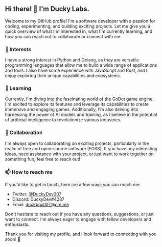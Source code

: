 ## Hi there! 👋 I'm Ducky Labs.

Welcome to my GitHub profile! I'm a software developer with a passion for coding, experimenting, and building exciting projects. Let me give you a quick overview of what I'm interested in, what I'm currently learning, and how you can reach out to collaborate or connect with me.

### 👀 Interests
I have a strong interest in Python and Golang, as they are versatile programming languages that allow me to build a wide range of applications and tools. I also have some experience with JavaScript and Rust, and I enjoy exploring their unique capabilities and ecosystems.

### 🌱 Learning
Currently, I'm diving into the fascinating world of the GoDot game engine. I'm excited to explore its features and leverage its capabilities to create immersive and engaging games. Additionally, I'm also delving into harnessing the power of AI models and training, as I believe in the potential of artificial intelligence to revolutionize various industries.

### 💞️ Collaboration
I'm always open to collaborating on exciting projects, particularly in the realm of free and open-source software (FOSS). If you have any interesting ideas, need assistance with your project, or just want to work together on something fun, feel free to reach out!

### 📫 How to reach me
If you'd like to get in touch, here are a few ways you can reach me:

- Twitter: [@DuckyDev007](https://twitter.com/DuckyDev007)
- Discord: DuckyDev#4287
- Email: duckbox007@pm.me

Don't hesitate to reach out if you have any questions, suggestions, or just want to connect. I'm always eager to engage with fellow developers and enthusiasts.

Thank you for visiting my profile, and I look forward to connecting with you soon! 🚀
